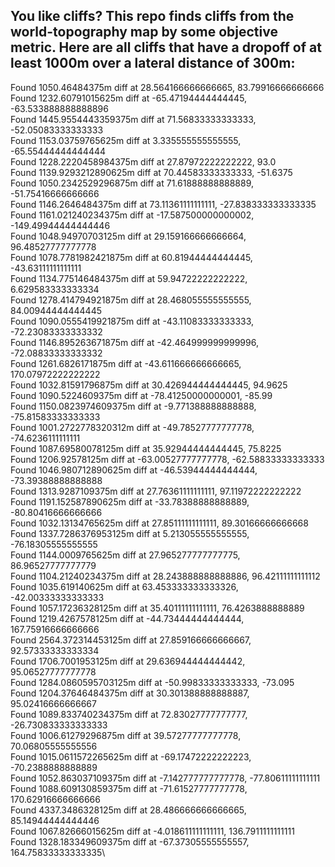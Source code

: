 ## You like cliffs? This repo finds cliffs from the world-topography map by some objective metric. Here are all cliffs that have a dropoff of at least 1000m over a lateral distance of 300m:

Found 1050.46484375m diff at 28.564166666666665, 83.79916666666666\
Found 1232.60791015625m diff at -65.47194444444445, -63.533888888888896\
Found 1445.9554443359375m diff at 71.56833333333333, -52.05083333333333\
Found 1153.03759765625m diff at 3.335555555555555, -65.55444444444444\
Found 1228.2220458984375m diff at 27.87972222222222, 93.0\
Found 1139.9293212890625m diff at 70.44583333333333, -51.6375\
Found 1050.2342529296875m diff at 71.61888888888889, -51.75416666666666\
Found 1146.2646484375m diff at 73.11361111111111, -27.838333333333335\
Found 1161.021240234375m diff at -17.587500000000002, -149.49944444444446\
Found 1048.94970703125m diff at 29.159166666666664, 96.48527777777778\
Found 1078.7781982421875m diff at 60.81944444444445, -43.63111111111111\
Found 1134.775146484375m diff at 59.94722222222222, 6.629583333333334\
Found 1278.414794921875m diff at 28.468055555555555, 84.00944444444445\
Found 1090.0555419921875m diff at -43.11083333333333, -72.23083333333332\
Found 1146.895263671875m diff at -42.464999999999996, -72.08833333333332\
Found 1261.6826171875m diff at -43.611666666666665, 170.07972222222222\
Found 1032.81591796875m diff at 30.426944444444445, 94.9625\
Found 1090.5224609375m diff at -78.41250000000001, -85.99\
Found 1150.0823974609375m diff at -9.771388888888888, -75.81583333333333\
Found 1001.2722778320312m diff at -49.78527777777778, -74.6236111111111\
Found 1087.69580078125m diff at 35.92944444444445, 75.8225\
Found 1206.92578125m diff at -63.00527777777778, -62.58833333333333\
Found 1046.980712890625m diff at -46.53944444444444, -73.39388888888888\
Found 1313.9287109375m diff at 27.76361111111111, 97.11972222222222\
Found 1191.152587890625m diff at -33.78388888888889, -80.80416666666666\
Found 1032.13134765625m diff at 27.85111111111111, 89.30166666666668\
Found 1337.7286376953125m diff at 5.213055555555555, -76.18305555555555\
Found 1144.0009765625m diff at 27.965277777777775, 86.96527777777779\
Found 1104.21240234375m diff at 28.243888888888886, 96.42111111111112\
Found 1035.619140625m diff at 63.453333333333326, -42.00333333333333\
Found 1057.17236328125m diff at 35.40111111111111, 76.4263888888889\
Found 1219.4267578125m diff at -44.73444444444444, 167.75916666666666\
Found 2564.372314453125m diff at 27.859166666666667, 92.57333333333334\
Found 1706.7001953125m diff at 29.636944444444442, 95.06527777777778\
Found 1284.0860595703125m diff at -50.99833333333333, -73.095\
Found 1204.37646484375m diff at 30.301388888888887, 95.02416666666667\
Found 1089.833740234375m diff at 72.83027777777777, -26.730833333333333\
Found 1006.61279296875m diff at 39.57277777777778, 70.06805555555556\
Found 1015.0611572265625m diff at -69.17472222222223, -70.2388888888889\
Found 1052.863037109375m diff at -7.142777777777778, -77.80611111111111\
Found 1088.609130859375m diff at -71.61527777777778, 170.62916666666666\
Found 4337.3486328125m diff at 28.486666666666665, 85.14944444444446\
Found 1067.82666015625m diff at -4.018611111111111, 136.7911111111111\
Found 1328.183349609375m diff at -67.37305555555557, 164.75833333333335\
